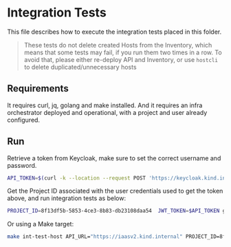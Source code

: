 # Integration Tests

This file describes how to execute the integration tests placed in this folder.

> These tests do not delete created Hosts from the Inventory, which means that some tests may fail,
> if you run them two times in a row.
> To avoid that, please either re-deploy API and Inventory,
> or use `hostcli` to delete duplicated/unnecessary hosts

## Requirements

It requires curl, jq, golang and make installed.
And it requires an infra orchestrator deployed and operational, with a project and user already configured.

## Run

Retrieve a token from Keycloak, make sure to set the correct username and password.

```bash
API_TOKEN=$(curl -k --location --request POST 'https://keycloak.kind.internal/realms/master/protocol/openid-connect/token' --header 'Content-Type: application/x-www-form-urlencoded' --data-urlencode 'grant_type=password' --data-urlencode 'client_id=system-client' --data-urlencode 'username=sample-project-api-user' --data-urlencode 'password=ChangeMeOn1stLogin!' --data-urlencode 'scope=openid profile email groups' | jq -r '.access_token')
```

Get the Project ID associated with the user credentials used to get the token above, and run integration tests as below:

```bash
PROJECT_ID=8f13df5b-5853-4ce3-8b83-db23108daa54  JWT_TOKEN=$API_TOKEN go test -timeout=30m -count=1 -failfast -v ./test/client/ -apiurl=https://iaasv2.kind.internal -caPath=ca.crt -run TestHost
```

Or using a Make target:

```bash
make int-test-host API_URL="https://iaasv2.kind.internal" PROJECT_ID=8f13df5b-5853-4ce3-8b83-db23108daa54  JWT_TOKEN=$API_TOKEN
```
